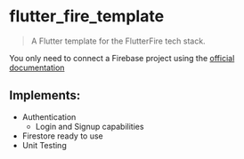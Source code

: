 # flutter_fire_template

> A Flutter template for the FlutterFire tech stack.
 
You only need to connect a Firebase project using the [official documentation](https://firebase.flutter.dev/docs/overview)
 
## Implements:
  - Authentication
    - Login and Signup capabilities
  - Firestore ready to use
  - Unit Testing  
